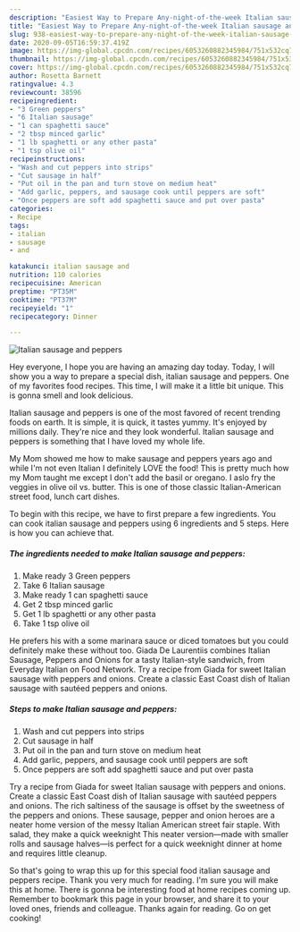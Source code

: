 ```yaml
---
description: "Easiest Way to Prepare Any-night-of-the-week Italian sausage and peppers"
title: "Easiest Way to Prepare Any-night-of-the-week Italian sausage and peppers"
slug: 938-easiest-way-to-prepare-any-night-of-the-week-italian-sausage-and-peppers
date: 2020-09-05T16:59:37.419Z
image: https://img-global.cpcdn.com/recipes/6053260882345984/751x532cq70/italian-sausage-and-peppers-recipe-main-photo.jpg
thumbnail: https://img-global.cpcdn.com/recipes/6053260882345984/751x532cq70/italian-sausage-and-peppers-recipe-main-photo.jpg
cover: https://img-global.cpcdn.com/recipes/6053260882345984/751x532cq70/italian-sausage-and-peppers-recipe-main-photo.jpg
author: Rosetta Barnett
ratingvalue: 4.3
reviewcount: 38596
recipeingredient:
- "3 Green peppers"
- "6 Italian sausage"
- "1 can spaghetti sauce"
- "2 tbsp minced garlic"
- "1 lb spaghetti or any other pasta"
- "1 tsp olive oil"
recipeinstructions:
- "Wash and cut peppers into strips"
- "Cut sausage in half"
- "Put oil in the pan and turn stove on medium heat"
- "Add garlic, peppers, and sausage cook until peppers are soft"
- "Once peppers are soft add spaghetti sauce and put over pasta"
categories:
- Recipe
tags:
- italian
- sausage
- and

katakunci: italian sausage and 
nutrition: 110 calories
recipecuisine: American
preptime: "PT35M"
cooktime: "PT37M"
recipeyield: "1"
recipecategory: Dinner

---
```



![Italian sausage and peppers](https://img-global.cpcdn.com/recipes/6053260882345984/751x532cq70/italian-sausage-and-peppers-recipe-main-photo.jpg)

Hey everyone, I hope you are having an amazing day today. Today, I will show you a way to prepare a special dish, italian sausage and peppers. One of my favorites food recipes. This time, I will make it a little bit unique. This is gonna smell and look delicious.

Italian sausage and peppers is one of the most favored of recent trending foods on earth. It is simple, it is quick, it tastes yummy. It's enjoyed by millions daily. They're nice and they look wonderful. Italian sausage and peppers is something that I have loved my whole life.

My Mom showed me how to make sausage and peppers years ago and while I&#39;m not even Italian I definitely LOVE the food! This is pretty much how my Mom taught me except I don&#39;t add the basil or oregano. I aslo fry the veggies in olive oil vs. butter. This is one of those classic Italian-American street food, lunch cart dishes.


To begin with this recipe, we have to first prepare a few ingredients. You can cook italian sausage and peppers using 6 ingredients and 5 steps. Here is how you can achieve that.

<!--inarticleads1-->

##### The ingredients needed to make Italian sausage and peppers:

1. Make ready 3 Green peppers
1. Take 6 Italian sausage
1. Make ready 1 can spaghetti sauce
1. Get 2 tbsp minced garlic
1. Get 1 lb spaghetti or any other pasta
1. Take 1 tsp olive oil


He prefers his with a some marinara sauce or diced tomatoes but you could definitely make these without too. Giada De Laurentiis combines Italian Sausage, Peppers and Onions for a tasty Italian-style sandwich, from Everyday Italian on Food Network. Try a recipe from Giada for sweet Italian sausage with peppers and onions. Create a classic East Coast dish of Italian sausage with sautéed peppers and onions. 

<!--inarticleads2-->

##### Steps to make Italian sausage and peppers:

1. Wash and cut peppers into strips
1. Cut sausage in half
1. Put oil in the pan and turn stove on medium heat
1. Add garlic, peppers, and sausage cook until peppers are soft
1. Once peppers are soft add spaghetti sauce and put over pasta


Try a recipe from Giada for sweet Italian sausage with peppers and onions. Create a classic East Coast dish of Italian sausage with sautéed peppers and onions. The rich saltiness of the sausage is offset by the sweetness of the peppers and onions. These sausage, pepper and onion heroes are a neater home version of the messy Italian American street fair staple. With salad, they make a quick weeknight This neater version—made with smaller rolls and sausage halves—is perfect for a quick weeknight dinner at home and requires little cleanup. 

So that's going to wrap this up for this special food italian sausage and peppers recipe. Thank you very much for reading. I'm sure you will make this at home. There is gonna be interesting food at home recipes coming up. Remember to bookmark this page in your browser, and share it to your loved ones, friends and colleague. Thanks again for reading. Go on get cooking!
